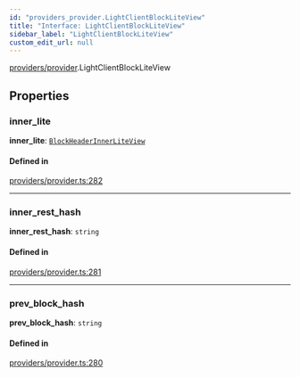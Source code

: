 ```yaml
---
id: "providers_provider.LightClientBlockLiteView"
title: "Interface: LightClientBlockLiteView"
sidebar_label: "LightClientBlockLiteView"
custom_edit_url: null
---
```


[providers/provider](../modules/providers_provider.md).LightClientBlockLiteView

## Properties

### inner\_lite

 **inner\_lite**: [`BlockHeaderInnerLiteView`](providers_provider.BlockHeaderInnerLiteView.md)

#### Defined in

[providers/provider.ts:282](https://github.com/near/near-api-js/blob/ef6d7fbf/packages/near-api-js/src/providers/provider.ts#L282)

___

### inner\_rest\_hash

 **inner\_rest\_hash**: `string`

#### Defined in

[providers/provider.ts:281](https://github.com/near/near-api-js/blob/ef6d7fbf/packages/near-api-js/src/providers/provider.ts#L281)

___

### prev\_block\_hash

 **prev\_block\_hash**: `string`

#### Defined in

[providers/provider.ts:280](https://github.com/near/near-api-js/blob/ef6d7fbf/packages/near-api-js/src/providers/provider.ts#L280)
